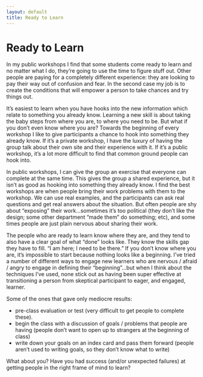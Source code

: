 ```yaml
---
layout: default
title: Ready to Learn 
---
```


# Ready to Learn

In my public workshops I find that some students come ready to learn and no matter what I do, they’re going to use the time to figure stuff out. Other people are paying for a completely different experience: they are looking to pay their way out of confusion and fear. In the second case my job is to create the conditions that will empower a person to take chances and try things out.

It’s easiest to learn when you have hooks into the new information which relate to something you already know. Learning a new skill is about taking the baby steps from where you are, to where you need to be. But what if you don’t even know where you are? Towards the beginning of every workshop I like to give participants a chance to hook into something they already know. If it’s a private workshop, I have the luxury of having the group talk about their own site and their experience with it. If it’s a public workshop, it’s a lot more difficult to find that common ground people can hook into.

In public workshops, I can give the group an exercise that everyone can complete at the same time. This gives the group a shared experience, but it isn’t as good as hooking into something they already know. I find the best workshops are when people bring their work problems with them to the workshop. We can use real examples, and the participants can ask real questions and get real answers about the situation. But often people are shy about “exposing” their work…sometimes it’s too political (they don’t like the design; some other department “made them” do something; etc), and some times people are just plain nervous about sharing their work.

The people who are ready to learn know where they are, and they tend to also have a clear goal of what “done” looks like. They know the skills gap they have to fill. “I am here; I need to be there.” If you don’t know where you are, it’s impossible to start because nothing looks like a beginning. I’ve tried a number of different ways to engage new learners who are nervous / afraid / angry to engage in defining their “beginning”…but when I think about the techniques I’ve used, none stick out as having been super effective at transitioning a person from skeptical participant to eager, and engaged, learner.

Some of the ones that gave only mediocre results:

- pre-class evaluation or test (very difficult to get people to complete these).
- begin the class with a discussion of goals / problems that people are having (people don’t want to open up to strangers at the beginning of class)
- write down your goals on an index card and pass them forward (people aren’t used to writing goals, so they don’t know what to write)

What about you? Have you had success (and/or unexpected failures) at getting people in the right frame of mind to learn?
